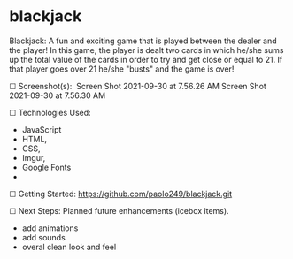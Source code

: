 # blackjack
Blackjack: A fun and exciting game that is played between the dealer and the player!  In this game, the player is dealt two cards in which he/she sums up the total value of the cards in order to try and get close or equal to 21.  If that player goes over 21 he/she "busts" and the game is over!


☐ Screenshot(s): 
Screen Shot 2021-09-30 at 7.56.26 AM
Screen Shot 2021-09-30 at 7.56.30 AM


☐ Technologies Used: 
- JavaScript
- HTML, 
- CSS, 
- Imgur, 
- Google Fonts
- 
☐ Getting Started: 
https://github.com/paolo249/blackjack.git

☐ Next Steps: Planned future enhancements (icebox items).
- add animations 
- add sounds
- overal clean look and feel